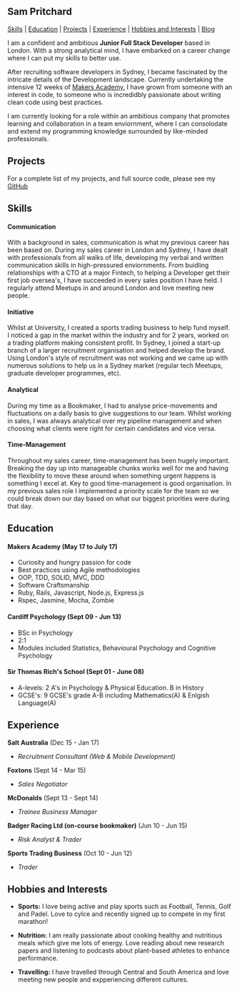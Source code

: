 ## Sam Pritchard

[Skills](#Skills) | [Education](#Education) | [Projects](#Projects) | [Experience](#Experience) | [Hobbies and Interests](#Hobbies) | [Blog](#TBC)

I am a confident and ambitious **Junior Full Stack Developer** based in London. With a strong analytical mind, I have embarked on a career change where I can put my skills to better use.

After recruiting software developers in Sydney, I became fascinated by the intricate details of the Development landscape. Currently undertaking the intensive 12 weeks of [Makers Academy](http://www.makersacademy.com/), I have grown from someone with an interest in code, to someone who is incredidbly passionate about writing clean code using best practices. 

I am currently looking for a role within an ambitious company that promotes learning and collaboration in a team enviornment, where I can consolodate and extend my programming knowledge surrounded by like-minded professionals. 

## <a name="Projects">Projects</a>

For a complete list of my projects, and full source code, please see my [GitHub](https://github.com/sampritchard)

## <a name="Skills">Skills</a>

#### Communication

With a background in sales, communication is what my previous career has been based on. During my sales career in London and Sydney, I have dealt with professionals from all walks of life, developing my verbal and written communication skills in high-pressured enviornments. From buidling relationships with a CTO at a major Fintech, to helping a Developer get their first job oversea's, I have succeeded in every sales position I have held. I regularly attend Meetups in and around London and love meeting new people.

#### Initiative

Whilst at University, I created a sports trading business to help fund myself. I noticed a gap in the market within the industry and for 2 years, worked on a trading platform making consistent profit. In Sydney, I joined a start-up branch of a larger recruitment organisation and helped develop the brand. Using London's style of recruitment was not working and we came up with numerous solutions to help us in a Sydney market (regular tech Meetups, graduate developer programmes, etc).

#### Analytical

During my time as a Bookmaker, I had to analyse price-movements and fluctuations on a daily basis to give suggestions to our team. Whilst working in sales, I was always analytical over my pipeline management and when choosing what clients were right for certain candidates and vice versa.

#### Time-Management

Throughout my sales career, time-management has been hugely important. Breaking the day up into manageable chunks works well for me and having the flexibility to move these around when something urgent happens is something I excel at. Key to good time-management is good organisation. In my previous sales role I implemented a priority scale for the team so we could break down our day based on what our biggest priorities were during that day.

## <a name="Education">Education</a>

#### Makers Academy (May 17 to July 17)

- Curiosity and hungry passion for code
- Best practices using Agile methodologies
- OOP, TDD, SOLID, MVC, DDD
- Software Craftsmanship
- Ruby, Rails, Javascript, Node.js, Express.js
- Rspec, Jasmine, Mocha, Zombie

#### Cardiff Psychology (Sept 09 - Jun 13)

- BSc in Psychology
- 2:1 
- Modules included Statistics, Behavioural Psychology and Cognitive Psychology

#### Sir Thomas Rich's School (Sept 01 - June 08)

- A-levels:     2 A's in Psychology & Physical Education. B in History
- GCSE's:       9 GCSE's grade A-B including Mathematics(A) & Enlgish Language(A)

## <a name="Experience">Experience</a>

**Salt Australia** (Dec 15 - Jan 17)  
- *Recruitment Consultant (Web & Mobile Development)*  

**Foxtons** (Sept 14 - Mar 15) 
- *Sales Negotiator*

**McDonalds** (Sept 13 - Sept 14)  
- *Trainee Business Manager*  

**Badger Racing Ltd (on-course bookmaker)** (Jun 10 - Jun 15)
- *Risk Analyst & Trader*

**Sports Trading Business** (Oct 10 - Jun 12)
- *Trader*

## <a name="Hobbies">Hobbies and Interests</a>

- **Sports:** I love being active and play sports such as Football, Tennis, Golf and Padel. Love to cylce and recently signed up to compete in my first marathon!

- **Nutrition:** I am really passionate about cooking healthy and nutritious meals which give me lots of energy. Love reading about new research papers and listening to podcasts about plant-based athletes to enhance performance.

- **Travelling:** I have travelled through Central and South America and love meeting new people and expperiencing different cultures.

